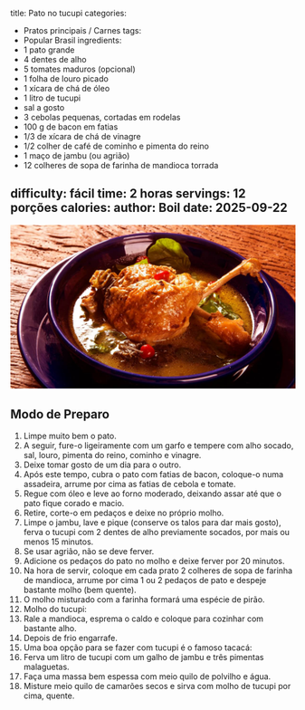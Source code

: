 title: Pato no tucupi
categories:
  - Pratos principais / Carnes
tags:
  - Popular Brasil
ingredients:
  - 1 pato grande
  - 4 dentes de alho
  - 5 tomates maduros (opcional)
  - 1 folha de louro picado
  - 1 xícara de chá de óleo
  - 1 litro de tucupi
  - sal a gosto
  - 3 cebolas pequenas, cortadas em rodelas
  - 100 g de bacon em fatias
  - 1/3 de xícara de chá de vinagre
  - 1/2 colher de café de cominho e pimenta do reino
  - 1 maço de jambu (ou agrião)
  - 12 colheres de sopa de farinha de mandioca torrada

difficulty: fácil
time: 2 horas
servings: 12 porções
calories: 
author: Boil
date: 2025-09-22
---
![Pato no tucupi](/images/pato_no_tucupi.jpg)

## Modo de Preparo
1. Limpe muito bem o pato.
2. A seguir, fure-o ligeiramente com um garfo e tempere com alho socado, sal, louro, pimenta do reino, cominho e vinagre.
3. Deixe tomar gosto de um dia para o outro.
4. Após este tempo, cubra o pato com fatias de bacon, coloque-o numa assadeira, arrume por cima as fatias de cebola e tomate.
5. Regue com óleo e leve ao forno moderado, deixando assar até que o pato fique corado e macio.
6. Retire, corte-o em pedaços e deixe no próprio molho.
7. Limpe o jambu, lave e pique (conserve os talos para dar mais gosto), ferva o tucupi com 2 dentes de alho previamente socados, por mais ou menos 15 minutos.
8. Se usar agrião, não se deve ferver.
9. Adicione os pedaços do pato no molho e deixe ferver por 20 minutos.
10. Na hora de servir, coloque em cada prato 2 colheres de sopa de farinha de mandioca, arrume por cima 1 ou 2 pedaços de pato e despeje bastante molho (bem quente).
11. O molho misturado com a farinha formará uma espécie de pirão.
12. Molho do tucupi:
13. Rale a mandioca, esprema o caldo e coloque para cozinhar com bastante alho.
14. Depois de frio engarrafe.
15. Uma boa opção para se fazer com tucupi é o famoso tacacá:
16. Ferva um litro de tucupi com um galho de jambu e três pimentas malaguetas.
17. Faça uma massa bem espessa com meio quilo de polvilho e água.
18. Misture meio quilo de camarões secos e sirva com molho de tucupi por cima, quente.